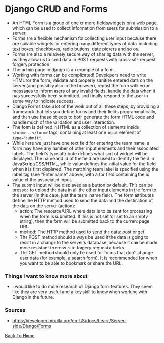 # Django CRUD and Forms

- An HTML Form is a group of one or more fields/widgets on a web page, which can be used to collect information from users for submission to a server.
- Forms are a flexible mechanism for collecting user input because there are suitable widgets for entering many different types of data, including text boxes, checkboxes, radio buttons, date pickers and so on. 
- Forms are also a relatively secure way of sharing data with the server, as they allow us to send data in POST requests with cross-site request forgery protection.
- The admin page in django is an example of a form.
- Working with forms can be complicated! Developers need to write HTML for the form, validate and properly sanitize entered data on the server (and possibly also in the browser), repost the form with error messages to inform users of any invalid fields, handle the data when it has successfully been submitted, and finally respond to the user in some way to indicate success.
- Django Forms take a lot of the work out of all these steps, by providing a framework that lets you define forms and their fields programmatically, and then use these objects to both generate the form HTML code and handle much of the validation and user interaction.
- The form is defined in HTML as a collection of elements inside `<form>...</form>` tags, containing at least one `input` element of `type="submit"`.
- While here we just have one text field for entering the team name, a form may have any number of other input elements and their associated labels. The field's type attribute defines what sort of widget will be displayed. The name and id of the field are used to identify the field in JavaScript/CSS/HTML, while value defines the initial value for the field when it is first displayed. The matching team label is specified using the label tag (see "Enter name" above), with a for field containing the id value of the associated input.
- The submit input will be displayed as a button by default. This can be pressed to upload the data in all the other input elements in the form to the server (in this case, just the team_name field). The form attributes define the HTTP method used to send the data and the destination of the data on the server (action):
  - action: The resource/URL where data is to be sent for processing when the form is submitted. If this is not set (or set to an empty string), then the form will be submitted back to the current page URL.
  - method: The HTTP method used to send the data: post or get.
  - The POST method should always be used if the data is going to result in a change to the server's database, because it can be made more resistant to cross-site forgery request attacks.
  - The GET method should only be used for forms that don't change user data (for example, a search form). It is recommended for when you want to be able to bookmark or share the URL.

### Things I want to know more about

- I would like to do more research on Django form features. They seem like they are very useful and a key skill to know when working with Django in the future.

### Sources

- <https://developer.mozilla.org/en-US/docs/Learn/Server-side/Django/Forms>

[Back To Home](../README.md)